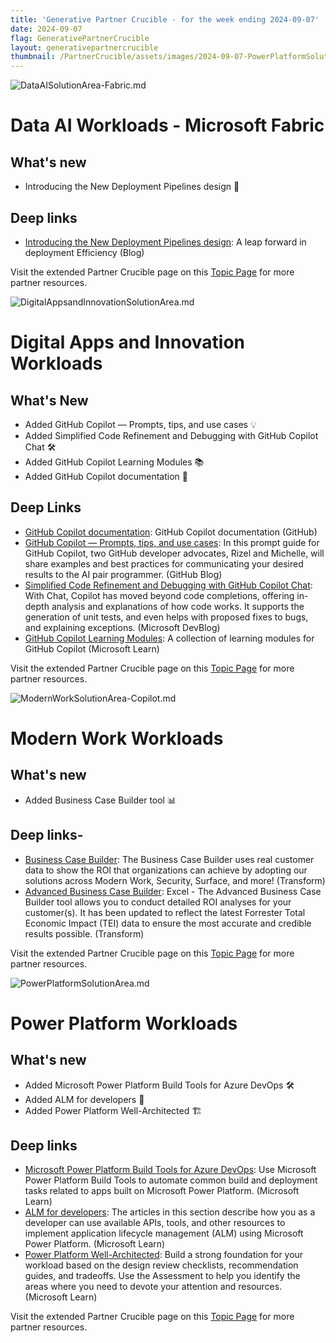 ```yaml
---
title: 'Generative Partner Crucible - for the week ending 2024-09-07'
date: 2024-09-07
flag: GenerativePartnerCrucible
layout: generativepartnercrucible
thumbnail: /PartnerCrucible/assets/images/2024-09-07-PowerPlatformSolutionArea.md-image.png
---
```

![ DataAISolutionArea-Fabric.md ]( /PartnerCrucible/assets/images/2024-09-07-DataAISolutionArea-Fabric.md-image.png )

# Data AI Workloads - Microsoft Fabric

## What's new

- Introducing the New Deployment Pipelines design 🚀

## Deep links

- [Introducing the New Deployment Pipelines design](https://blog.fabric.microsoft.com/en-US/blog/introducing-the-new-deployment-pipelines-design-a-leap-forward-in-deployment-efficiency/): A leap forward in deployment Efficiency (Blog)

Visit the extended Partner Crucible page on this [Topic Page](https://lagimik.github.io/PartnerCrucible/DataAISolutionArea-Fabric) for more partner resources.

![ DigitalAppsandInnovationSolutionArea.md ]( /PartnerCrucible/assets/images/2024-09-07-DigitalAppsandInnovationSolutionArea.md-image.png )

# Digital Apps and Innovation Workloads

## What's New

- Added GitHub Copilot — Prompts, tips, and use cases 💡
- Added Simplified Code Refinement and Debugging with GitHub Copilot Chat 🛠️
- Added GitHub Copilot Learning Modules 📚
- Added GitHub Copilot documentation 📜

## Deep Links

- [GitHub Copilot documentation](https://docs.github.com/en/copilot): GitHub Copilot documentation (GitHub)
- [GitHub Copilot — Prompts, tips, and use cases](https://github.blog/developer-skills/github/how-to-write-better-prompts-for-github-copilot/): In this prompt guide for GitHub Copilot, two GitHub developer advocates, Rizel and Michelle, will share examples and best practices for communicating your desired results to the AI pair programmer. (GitHub Blog)
- [Simplified Code Refinement and Debugging with GitHub Copilot Chat](https://devblogs.microsoft.com/visualstudio/simplified-code-refinement-and-debugging-with-github-copilot-chat/): With Chat, Copilot has moved beyond code completions, offering in-depth analysis and explanations of how code works. It supports the generation of unit tests, and even helps with proposed fixes to bugs, and explaining exceptions. (Microsoft DevBlog)
- [GitHub Copilot Learning Modules](https://learn.microsoft.com/en-us/training/browse/?terms=github%2520copilot): A collection of learning modules for GitHub Copilot (Microsoft Learn)

Visit the extended Partner Crucible page on this [Topic Page](https://lagimik.github.io/PartnerCrucible/DigitalAppsandInnovationSolutionArea) for more partner resources.

![ ModernWorkSolutionArea-Copilot.md ]( /PartnerCrucible/assets/images/2024-09-07-ModernWorkSolutionArea-Copilot.md-image.png )

# Modern Work Workloads

## What's new

- Added Business Case Builder tool 📊

## Deep links-

 - [Business Case Builder](https://bcb.transform.microsoft.com/): The Business Case Builder uses real customer data to show the ROI that organizations can achieve by adopting our solutions across Modern Work, Security, Surface, and more! (Transform)
 - [Advanced Business Case Builder](https://bcb.transform.microsoft.com/help/download): Excel - The Advanced Business Case Builder tool allows you to conduct detailed ROI analyses for your customer(s). It has been updated to reflect the latest Forrester Total Economic Impact (TEI) data to ensure the most accurate and credible results possible. (Transform)

Visit the extended Partner Crucible page on this [Topic Page](https://lagimik.github.io/PartnerCrucible/ModernWorkSolutionArea-Copilot) for more partner resources.

![ PowerPlatformSolutionArea.md ]( /PartnerCrucible/assets/images/2024-09-07-PowerPlatformSolutionArea.md-image.png )

# Power Platform Workloads

## What's new

- Added Microsoft Power Platform Build Tools for Azure DevOps 🛠️
- Added ALM for developers 🔄
- Added Power Platform Well-Architected 🏗️

## Deep links

- [Microsoft Power Platform Build Tools for Azure DevOps](https://learn.microsoft.com/en-us/power-platform/alm/devops-build-tools): Use Microsoft Power Platform Build Tools to automate common build and deployment tasks related to apps built on Microsoft Power Platform. (Microsoft Learn)
- [ALM for developers](https://learn.microsoft.com/en-us/power-platform/alm/alm-for-developers): The articles in this section describe how you as a developer can use available APIs, tools, and other resources to implement application lifecycle management (ALM) using Microsoft Power Platform. (Microsoft Learn)
- [Power Platform Well-Architected](https://learn.microsoft.com/en-us/power-platform/well-architected/): Build a strong foundation for your workload based on the design review checklists, recommendation guides, and tradeoffs. Use the Assessment to help you identify the areas where you need to devote your attention and resources. (Microsoft Learn)

Visit the extended Partner Crucible page on this [Topic Page](https://lagimik.github.io/PartnerCrucible/PowerPlatformSolutionArea) for more partner resources.

